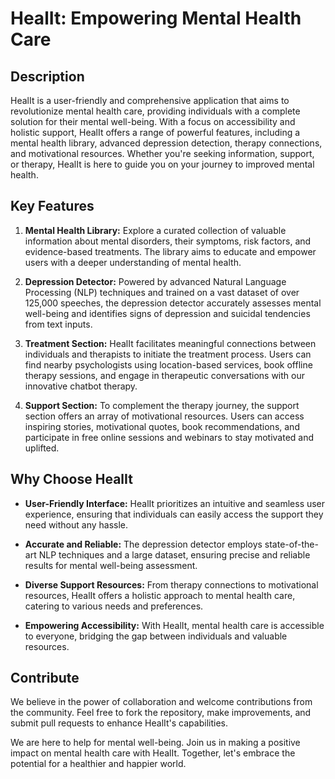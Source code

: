 # HealIt: Empowering Mental Health Care


## Description
HealIt is a user-friendly and comprehensive application that aims to revolutionize mental health care, providing individuals with a complete solution for their mental well-being. With a focus on accessibility and holistic support, HealIt offers a range of powerful features, including a mental health library, advanced depression detection, therapy connections, and motivational resources. Whether you're seeking information, support, or therapy, HealIt is here to guide you on your journey to improved mental health.

## Key Features

1. **Mental Health Library:** Explore a curated collection of valuable information about mental disorders, their symptoms, risk factors, and evidence-based treatments. The library aims to educate and empower users with a deeper understanding of mental health.

2. **Depression Detector:** Powered by advanced Natural Language Processing (NLP) techniques and trained on a vast dataset of over 125,000 speeches, the depression detector accurately assesses mental well-being and identifies signs of depression and suicidal tendencies from text inputs.

3. **Treatment Section:** HealIt facilitates meaningful connections between individuals and therapists to initiate the treatment process. Users can find nearby psychologists using location-based services, book offline therapy sessions, and engage in therapeutic conversations with our innovative chatbot therapy.

4. **Support Section:** To complement the therapy journey, the support section offers an array of motivational resources. Users can access inspiring stories, motivational quotes, book recommendations, and participate in free online sessions and webinars to stay motivated and uplifted.

## Why Choose HealIt

- **User-Friendly Interface:** HealIt prioritizes an intuitive and seamless user experience, ensuring that individuals can easily access the support they need without any hassle.

- **Accurate and Reliable:** The depression detector employs state-of-the-art NLP techniques and a large dataset, ensuring precise and reliable results for mental well-being assessment.

- **Diverse Support Resources:** From therapy connections to motivational resources, HealIt offers a holistic approach to mental health care, catering to various needs and preferences.

- **Empowering Accessibility:** With HealIt, mental health care is accessible to everyone, bridging the gap between individuals and valuable resources.


## Contribute

We believe in the power of collaboration and welcome contributions from the community. Feel free to fork the repository, make improvements, and submit pull requests to enhance HealIt's capabilities.



We are here to help for mental well-being.
Join us in making a positive impact on mental health care with HealIt. Together, let's embrace the potential for a healthier and happier world.

